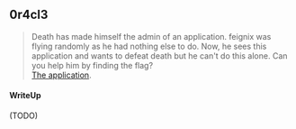 ## 0r4cl3

> Death has made himself the admin of an application. feignix was flying randomly as he had nothing else to do. Now, he sees this application and wants to defeat death but he can't do this alone. Can you help him by finding the flag? <br>
> [The application](./http://hack.bckdr.in/ORACLE/index.php).

#### WriteUp

(TODO)